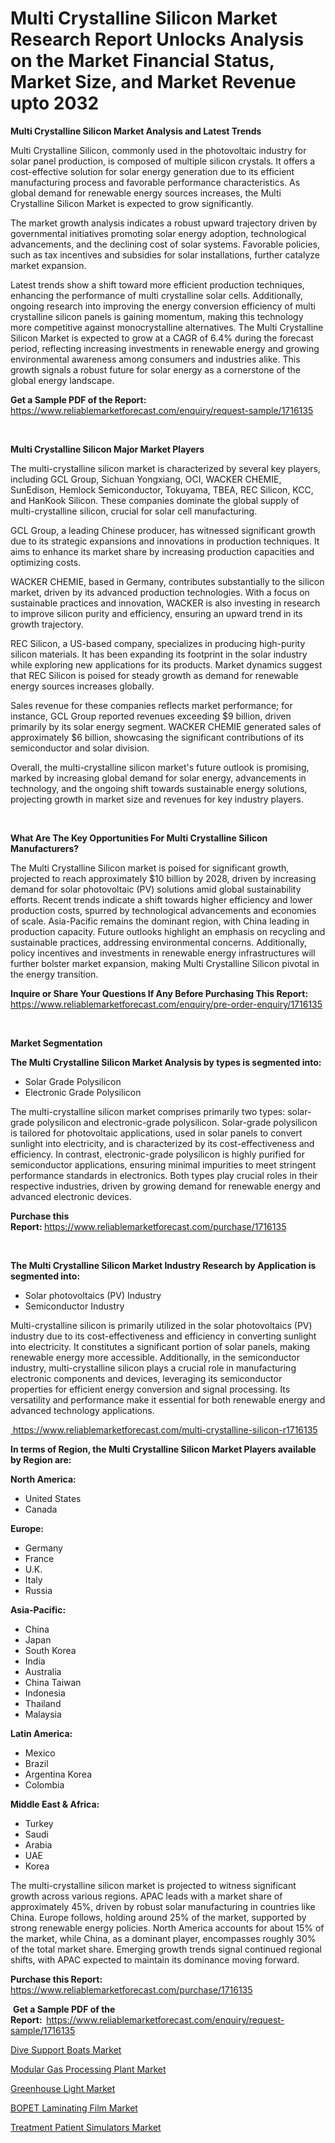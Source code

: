 <p><h1>Multi Crystalline Silicon Market Research Report Unlocks Analysis on the Market Financial Status, Market Size, and Market Revenue upto 2032</h1></p><p><strong>Multi Crystalline Silicon Market Analysis and Latest Trends</strong></p>
<p><p>Multi Crystalline Silicon, commonly used in the photovoltaic industry for solar panel production, is composed of multiple silicon crystals. It offers a cost-effective solution for solar energy generation due to its efficient manufacturing process and favorable performance characteristics. As global demand for renewable energy sources increases, the Multi Crystalline Silicon Market is expected to grow significantly. </p><p>The market growth analysis indicates a robust upward trajectory driven by governmental initiatives promoting solar energy adoption, technological advancements, and the declining cost of solar systems. Favorable policies, such as tax incentives and subsidies for solar installations, further catalyze market expansion. </p><p>Latest trends show a shift toward more efficient production techniques, enhancing the performance of multi crystalline solar cells. Additionally, ongoing research into improving the energy conversion efficiency of multi crystalline silicon panels is gaining momentum, making this technology more competitive against monocrystalline alternatives. The Multi Crystalline Silicon Market is expected to grow at a CAGR of 6.4% during the forecast period, reflecting increasing investments in renewable energy and growing environmental awareness among consumers and industries alike. This growth signals a robust future for solar energy as a cornerstone of the global energy landscape.</p></p>
<p><strong>Get a Sample PDF of the Report:&nbsp;</strong> <a href="https://www.reliablemarketforecast.com/enquiry/request-sample/1716135?utm_campaign=1130&utm_medium=2&utm_source=Github&utm_content=ia&utm_term=28032025&utm_id=multi-crystalline-silicon">https://www.reliablemarketforecast.com/enquiry/request-sample/1716135</a></p>
<p>&nbsp;</p>
<p><strong>Multi Crystalline Silicon Major Market Players</strong></p>
<p><p>The multi-crystalline silicon market is characterized by several key players, including GCL Group, Sichuan Yongxiang, OCI, WACKER CHEMIE, SunEdison, Hemlock Semiconductor, Tokuyama, TBEA, REC Silicon, KCC, and HanKook Silicon. These companies dominate the global supply of multi-crystalline silicon, crucial for solar cell manufacturing.</p><p>GCL Group, a leading Chinese producer, has witnessed significant growth due to its strategic expansions and innovations in production techniques. It aims to enhance its market share by increasing production capacities and optimizing costs.</p><p>WACKER CHEMIE, based in Germany, contributes substantially to the silicon market, driven by its advanced production technologies. With a focus on sustainable practices and innovation, WACKER is also investing in research to improve silicon purity and efficiency, ensuring an upward trend in its growth trajectory.</p><p>REC Silicon, a US-based company, specializes in producing high-purity silicon materials. It has been expanding its footprint in the solar industry while exploring new applications for its products. Market dynamics suggest that REC Silicon is poised for steady growth as demand for renewable energy sources increases globally.</p><p>Sales revenue for these companies reflects market performance; for instance, GCL Group reported revenues exceeding $9 billion, driven primarily by its solar energy segment. WACKER CHEMIE generated sales of approximately $6 billion, showcasing the significant contributions of its semiconductor and solar division. </p><p>Overall, the multi-crystalline silicon market's future outlook is promising, marked by increasing global demand for solar energy, advancements in technology, and the ongoing shift towards sustainable energy solutions, projecting growth in market size and revenues for key industry players.</p></p>
<p>&nbsp;</p>
<p><strong>What Are The Key Opportunities For Multi Crystalline Silicon Manufacturers?</strong></p>
<p><p>The Multi Crystalline Silicon market is poised for significant growth, projected to reach approximately $10 billion by 2028, driven by increasing demand for solar photovoltaic (PV) solutions amid global sustainability efforts. Recent trends indicate a shift towards higher efficiency and lower production costs, spurred by technological advancements and economies of scale. Asia-Pacific remains the dominant region, with China leading in production capacity. Future outlooks highlight an emphasis on recycling and sustainable practices, addressing environmental concerns. Additionally, policy incentives and investments in renewable energy infrastructures will further bolster market expansion, making Multi Crystalline Silicon pivotal in the energy transition.</p></p>
<p><strong>Inquire or Share Your Questions If Any Before Purchasing This Report:</strong> <a href="https://www.reliablemarketforecast.com/enquiry/pre-order-enquiry/1716135?utm_campaign=1130&utm_medium=2&utm_source=Github&utm_content=ia&utm_term=28032025&utm_id=multi-crystalline-silicon">https://www.reliablemarketforecast.com/enquiry/pre-order-enquiry/1716135</a></p>
<p>&nbsp;</p>
<p><strong>Market Segmentation</strong></p>
<p><strong>The Multi Crystalline Silicon Market Analysis by types is segmented into:</strong></p>
<p><ul><li>Solar Grade Polysilicon</li><li>Electronic Grade Polysilicon</li></ul></p>
<p><p>The multi-crystalline silicon market comprises primarily two types: solar-grade polysilicon and electronic-grade polysilicon. Solar-grade polysilicon is tailored for photovoltaic applications, used in solar panels to convert sunlight into electricity, and is characterized by its cost-effectiveness and efficiency. In contrast, electronic-grade polysilicon is highly purified for semiconductor applications, ensuring minimal impurities to meet stringent performance standards in electronics. Both types play crucial roles in their respective industries, driven by growing demand for renewable energy and advanced electronic devices.</p></p>
<p><strong>Purchase this Report:&nbsp;</strong><a href="https://www.reliablemarketforecast.com/purchase/1716135?utm_campaign=1130&utm_medium=2&utm_source=Github&utm_content=ia&utm_term=28032025&utm_id=multi-crystalline-silicon">https://www.reliablemarketforecast.com/purchase/1716135</a></p>
<p>&nbsp;</p>
<p><strong>The Multi Crystalline Silicon Market Industry Research by Application is segmented into:</strong></p>
<p><ul><li>Solar photovoltaics (PV) Industry</li><li>Semiconductor Industry</li></ul></p>
<p><p>Multi-crystalline silicon is primarily utilized in the solar photovoltaics (PV) industry due to its cost-effectiveness and efficiency in converting sunlight into electricity. It constitutes a significant portion of solar panels, making renewable energy more accessible. Additionally, in the semiconductor industry, multi-crystalline silicon plays a crucial role in manufacturing electronic components and devices, leveraging its semiconductor properties for efficient energy conversion and signal processing. Its versatility and performance make it essential for both renewable energy and advanced technology applications.</p></p>
<p><a href="https://www.reliablemarketforecast.com/multi-crystalline-silicon-r1716135?utm_campaign=1130&utm_medium=2&utm_source=Github&utm_content=ia&utm_term=28032025&utm_id=multi-crystalline-silicon">&nbsp;https://www.reliablemarketforecast.com/multi-crystalline-silicon-r1716135</a></p>
<p><strong>In terms of Region, the Multi Crystalline Silicon Market Players available by Region are:</strong></p>
<p>
    <p> <strong> North America: </strong>
        <ul>
            <li>United States</li>
            <li>Canada</li>
        </ul>
        </p> 
    <p> <strong> Europe: </strong>
        <ul>
            <li>Germany</li>
            <li>France</li>
            <li>U.K.</li>
            <li>Italy</li>
            <li>Russia</li>
        </ul>
        </p> 
    <p> <strong> Asia-Pacific: </strong>
        <ul>
            <li>China</li>
            <li>Japan</li>
            <li>South Korea</li>
            <li>India</li>
            <li>Australia</li>
            <li>China Taiwan</li>
            <li>Indonesia</li>
            <li>Thailand</li>
            <li>Malaysia</li>
        </ul>
        </p> 
    <p> <strong> Latin America: </strong>
        <ul>
            <li>Mexico</li>
            <li>Brazil</li>
            <li>Argentina Korea</li>
            <li>Colombia</li>
        </ul>
        </p> 
    <p> <strong> Middle East & Africa: </strong>
        <ul>
            <li>Turkey</li>
            <li>Saudi</li>
            <li>Arabia</li>
            <li>UAE</li>
            <li>Korea</li>
        </ul>
    </p>
    </p>
<p><p>The multi-crystalline silicon market is projected to witness significant growth across various regions. APAC leads with a market share of approximately 45%, driven by robust solar manufacturing in countries like China. Europe follows, holding around 25% of the market, supported by strong renewable energy policies. North America accounts for about 15% of the market, while China, as a dominant player, encompasses roughly 30% of the total market share. Emerging growth trends signal continued regional shifts, with APAC expected to maintain its dominance moving forward.</p></p>
<p><strong>Purchase this Report: </strong><a href="https://www.reliablemarketforecast.com/purchase/1716135?utm_campaign=1130&utm_medium=2&utm_source=Github&utm_content=ia&utm_term=28032025&utm_id=multi-crystalline-silicon">https://www.reliablemarketforecast.com/purchase/1716135</a></p>
<p>&nbsp;<strong>Get a Sample PDF of the Report:&nbsp;&nbsp;</strong><a href="https://www.reliablemarketforecast.com/enquiry/request-sample/1716135?utm_campaign=1130&utm_medium=2&utm_source=Github&utm_content=ia&utm_term=28032025&utm_id=multi-crystalline-silicon">https://www.reliablemarketforecast.com/enquiry/request-sample/1716135</a></p>
<p><strong></strong></p>
<p><p><a href="https://github.com/ceranamaduvq/Market-Research-Report-List-1/blob/main/dive-support-boats-market.md?utm_campaign=1130&utm_medium=2&utm_source=Github&utm_content=ia&utm_term=28032025&utm_id=multi-crystalline-silicon">Dive Support Boats Market</a></p><p><a href="https://github.com/geresalgieaz/Market-Research-Report-List-1/blob/main/modular-gas-processing-plant-market.md?utm_campaign=1130&utm_medium=2&utm_source=Github&utm_content=ia&utm_term=28032025&utm_id=multi-crystalline-silicon">Modular Gas Processing Plant Market</a></p><p><a href="https://github.com/sibellanikmn/Market-Research-Report-List-1/blob/main/greenhouse-light-market.md?utm_campaign=1130&utm_medium=2&utm_source=Github&utm_content=ia&utm_term=28032025&utm_id=multi-crystalline-silicon">Greenhouse Light Market</a></p><p><a href="https://github.com/dickstoscopg/Market-Research-Report-List-1/blob/main/bopet-laminating-film-market.md?utm_campaign=1130&utm_medium=2&utm_source=Github&utm_content=ia&utm_term=28032025&utm_id=multi-crystalline-silicon">BOPET Laminating Film Market</a></p><p><a href="https://github.com/heeildannas/Market-Research-Report-List-1/blob/main/treatment-patient-simulators-market.md?utm_campaign=1130&utm_medium=2&utm_source=Github&utm_content=ia&utm_term=28032025&utm_id=multi-crystalline-silicon">Treatment Patient Simulators Market</a></p></p>